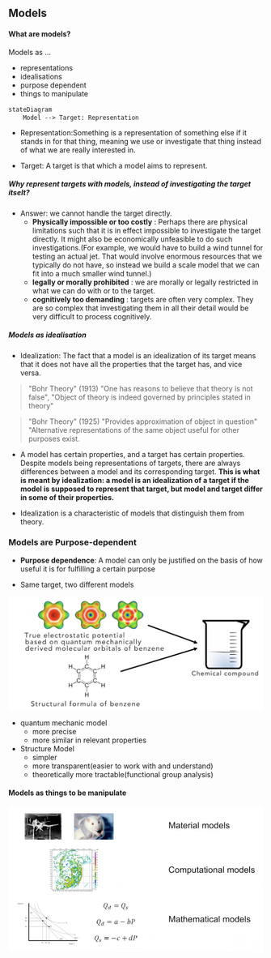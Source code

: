 ## Models

#### What are models?
Models as ...
- representations
- idealisations
- purpose dependent
- things to manipulate

```mermaid
stateDiagram
    Model --> Target: Representation
```

- Representation:Something is a representation of something else if it stands in for that thing, meaning we use or investigate that thing instead of what we are really interested in.

- Target: A target is that which a model aims to represent.

##### Why represent targets with models, instead of investigating the target itselt?

- Answer: we cannot handle the target directly. 
    - **Physically impossible or too costly** : Perhaps there are physical limitations such that it is in effect impossible to investigate the target directly. It might also be economically unfeasible to do such investigations.(For example, we would have to build a wind tunnel for testing an actual jet. That would involve enormous resources that we typically do not have, so instead we build a scale model that we can fit into a much smaller wind tunnel.)
    -  **legally or morally prohibited** : we are morally or legally restricted in what we can do with or to the target.
    -  **cognitively too demanding** : targets are often very complex. They are so complex that investigating them in all their detail would be very difficult to process cognitively.


##### Models as idealisation

- Idealization: The fact that a model is an idealization of its target means that it does not have all the properties that the target has, and vice versa.

> "Bohr Theory" (1913) "One has reasons to believe that theory is not false", "Object of theory is indeed governed by principles stated in theory"

> "Bohr Theory" (1925) "Provides approximation of object in question" "Alternative representations of the same object useful for other purposes exist. 

- A model has certain properties, and a target has certain properties. Despite models being representations of targets, there are always differences between a model and its corresponding target. **This is what is meant by idealization: a model is an idealization of a target if the model is supposed to represent that target, but model and target differ in some of their properties.**


- Idealization is a characteristic of models that distinguish them from theory.


### Models are Purpose-dependent

- **Purpose dependence**: A model can only be justified on the basis of how useful it is for fulfilling a certain purpose

- Same target, two different models

![](Pictures/model01.png)

- quantum mechanic model
    - more precise
    - more similar in relevant properties
- Structure Model
    - simpler
    - more transparent(easier to work with and understand)
    - theoretically more tractable(functional group analysis)

#### Models as things to be manipulate

![](Pictures/model02.png)